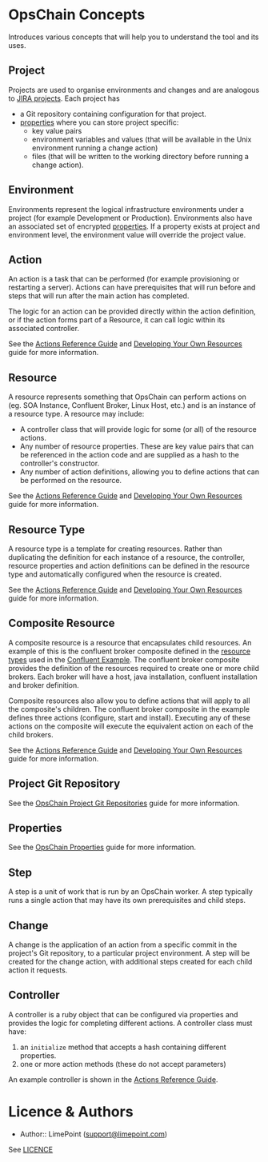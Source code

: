 # OpsChain Concepts

Introduces various concepts that will help you to understand the tool and its uses.

## Project

Projects are used to organise environments and changes and are analogous to [JIRA projects](https://support.atlassian.com/jira-software-cloud/docs/what-is-a-jira-software-project/). Each project has
* a Git repository containing configuration for that project.
* [properties](properties.md) where you can store project specific:
  * key value pairs
  * environment variables and values (that will be available in the Unix environment running a change action)
  * files (that will be written to the working directory before running a change action).

## Environment

Environments represent the logical infrastructure environments under a project (for example Development or Production). Environments also have an associated set of encrypted [properties](properties.md). If a property exists at project and environment level, the environment value will override the project value.

## Action

An action is a task that can be performed (for example provisioning or restarting a server). Actions can have prerequisites that will run before and steps that will run after the main action has completed.

The logic for an action can be provided directly within the action definition, or if the action forms part of a Resource, it can call logic within its associated controller.

See the [Actions Reference Guide](actions.md#defining-standalone-actions) and [Developing Your Own Resources](../developing_resources.md) guide for more information.

## Resource

A resource represents something that OpsChain can perform actions on (eg. SOA Instance, Confluent Broker, Linux Host, etc.) and is an instance of a resource type. A resource may include:
* A controller class that will provide logic for some (or all) of the resource actions.
* Any number of resource properties. These are key value pairs that can be referenced in the action code and are supplied as a hash to the controller's constructor.
* Any number of action definitions, allowing you to define actions that can be performed on the resource.

See the [Actions Reference Guide](actions.md#defining-resource-types--resources) and [Developing Your Own Resources](../developing_resources.md) guide for more information.

## Resource Type

A resource type is a template for creating resources. Rather than duplicating the definition for each instance of a resource, the controller, resource properties and action definitions can be defined in the resource type and automatically configured when the resource is created.

See the [Actions Reference Guide](actions.md#defining-resource-types--resources) and [Developing Your Own Resources](../developing_resources.md) guide for more information.


## Composite Resource

A composite resource is a resource that encapsulates child resources. An example of this is the confluent broker composite defined in the [resource types](https://github.com/LimePoint/opschain-examples-confluent/blob/master/lib/confluent/resource_types.rb) used in the [Confluent Example](../running_a_complex_change.md). The confluent broker composite provides the definition of the resources required to create one or more child brokers. Each broker will have a host, java installation, confluent installation and broker definition.

Composite resources also allow you to define actions that will apply to all the composite's children. The confluent broker composite in the example defines three actions (configure, start and install). Executing any of these actions on the composite will execute the equivalent action on each of the child brokers.

See the [Actions Reference Guide](actions.md#defining-composite-resources--resource-types) and [Developing Your Own Resources](../developing_resources.md) guide for more information.

## Project Git Repository

See the [OpsChain Project Git Repositories](project_git_repositories.md) guide for more information.

## Properties

See the [OpsChain Properties](properties.md) guide for more information.

## Step

A step is a unit of work that is run by an OpsChain worker. A step typically runs a single action that may have its own prerequisites and child steps.

## Change

A change is the application of an action from a specific commit in the project's Git repository, to a particular project environment.  A step will be created for the change action, with additional steps created for each child action it requests.

## Controller

A controller is a ruby object that can be configured via properties and provides the logic for completing different actions. A controller class must have:
1. an `initialize` method that accepts a hash containing different properties.
2. one or more action methods (these do not accept parameters)

An example controller is shown in the [Actions Reference Guide](actions.md#controller).

# Licence & Authors
- Author:: LimePoint (support@limepoint.com)

See [LICENCE](../../LICENCE)
